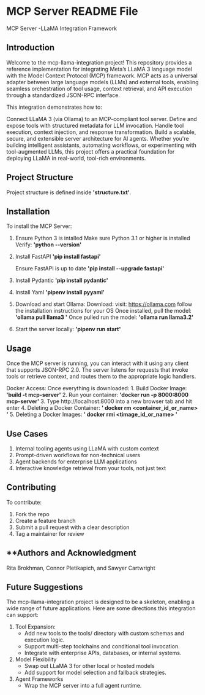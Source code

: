 # **MCP Server README File**

MCP Server -LLaMA Integration Framework

## **Introduction**

Welcome to the mcp-llama-integration project! This repository provides a reference implementation for integrating Meta’s LLaMA 3 language model with the Model Context Protocol (MCP) framework. MCP acts as a universal adapter between large language models (LLMs) and external tools, enabling seamless orchestration of tool usage, context retrieval, and API execution through a standardized JSON-RPC interface.

This integration demonstrates how to:

Connect LLaMA 3 (via Ollama) to an MCP-compliant tool server.
Define and expose tools with structured metadata for LLM invocation.
Handle tool execution, context injection, and response transformation.
Build a scalable, secure, and extensible server architecture for AI agents.
Whether you're building intelligent assistants, automating workflows, or experimenting with tool-augmented LLMs, this project offers a practical foundation for deploying LLaMA in real-world, tool-rich environments.

## **Project Structure**

Project structure is defined inside **'structure.txt'**.

## **Installation**

To install the MCP Server:

1. Ensure Python 3 is intalled
    Make sure Python 3.1 or higher is installed
        Verify:
            **'python --version'**

2. Install FastAPI
    **'pip install fastapi'**

    Ensure FastAPI is up to date 
        **'pip install --upgrade fastapi'**

3. Install Pydantic
    **'pip install pydantic'**

4. Install Yaml
    **'pipenv install pyyaml'**

5. Download and start Ollama:
    Download:
        visit: https://ollama.com
        follow the installation instructions for your OS 
    Once installed, pull the model:
        **'ollama pull llama3 '**
    Once pulled run the model:
        **'ollama run llama3.2'**

5. Start the server locally: 
    **'pipenv run start'**

## **Usage**

Once the MCP server is running, you can interact with it using any client that supports JSON-RPC 2.0. The server listens for requests that invoke tools or retrieve context, and routes them to the appropriate logic handlers.

Docker Access: 
Once everything is downloaded:
    1. Build Docker Image: 
        **'build -t mcp-server'**
    2. Run your container:
        **'docker run -p 8000:8000 mcp-server'**
    3. Type http://localhost:8000 into a new browser tab and hit enter
    4. Deleting a Docker Container: 
        **' docker rm <container_id_or_name> '**
    5. Deleting a Docker Images: 
        **' docker rmi <timage_id_or_name> '**
        
## **Use Cases**

1. Internal tooling agents using LLaMA with custom context
2. Prompt-driven workflows for non-technical users
3. Agent backends for enterprise LLM applications
4. Interactive knowledge retrieval from your tools, not just text

## **Contributing**

To contribute:

1. Fork the repo
2. Create a feature branch
3. Submit a pull request with a clear description
4. Tag a maintainer for review

## **Authors and Acknowledgment

Rita Brokhman, Connor Pletikapich, and Sawyer Cartwright

## **Future Suggestions**

The mcp-llama-integration project is designed to be a skeleton, enabling a wide range of future applications. Here are some directions this integration can support:
1. Tool Expansion:
    - Add new tools to the tools/ directory with custom schemas and execution logic.
    - Support multi-step toolchains and conditional tool invocation.
    - Integrate with enterprise APIs, databases, or internal systems.
2.  Model Flexibility
    - Swap out LLaMA 3 for other local or hosted models
    - Add support for model selection and fallback strategies.
3. Agent Frameworks
    - Wrap the MCP server into a full agent runtime.
